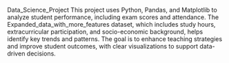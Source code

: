 Data_Science_Project 
This project uses Python, Pandas, and Matplotlib to analyze student performance, including exam scores and attendance. The Expanded_data_with_more_features dataset, which includes study hours, extracurricular participation, and socio-economic background, helps identify key trends and patterns. The goal is to enhance teaching strategies and improve student outcomes, with clear visualizations to support data-driven decisions.
